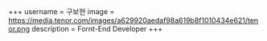 +++
username = 구보현
image =  https://media.tenor.com/images/a629920aedaf98a619b8f1010434e621/tenor.png
description = Fornt-End Developer
+++

